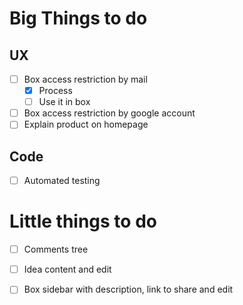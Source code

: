 # Big Things to do

## UX

- [ ] Box access restriction by mail
    - [x] Process
    - [ ] Use it in box
- [ ] Box access restriction by google account
- [ ] Explain product on homepage

## Code

- [ ] Automated testing

# Little things to do

- [ ] Comments tree 
- [ ] Idea content and edit
- [ ] Box sidebar with description, link to share and edit

